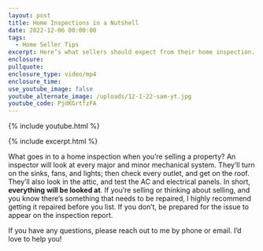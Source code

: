 ```yaml
---
layout: post
title: Home Inspections in a Nutshell
date: 2022-12-06 00:00:00
tags:
  - Home Seller Tips
excerpt: Here’s what sellers should expect from their home inspection.
enclosure:
pullquote:
enclosure_type: video/mp4
enclosure_time:
use_youtube_image: false
youtube_alternate_image: /uploads/12-1-22-sam-yt.jpg
youtube_code: PjdKGrtfzFA
---
```

{% include youtube.html %}

{% include excerpt.html %}

What goes in to a home inspection when you’re selling a property? An inspector will look at every major and minor mechanical system. They’ll turn on the sinks, fans, and lights; then check every outlet, and get on the roof. They’ll also look in the attic, and test the AC and electrical panels. In short, **everything will be looked at**. If you’re selling or thinking about selling, and you know there’s something that needs to be repaired, I highly recommend getting it repaired before you list. If you don’t, be prepared for the issue to appear on the inspection report.

If you have any questions, please reach out to me by phone or email. I’d love to help you\!